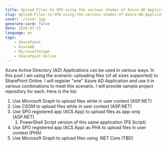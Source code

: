 ```yaml
---
title: Upload Files to SPO using the various shades of Azure AD Application
slug: Upload-Files-to-SPO-using-the-various-shades-of-Azure-AD-Application
cover: ./cover.jpg
generate-card: false
date: 2020-07-11
language: en
tags:
    - SharePoint
    - AzureAD
    - MicrosoftGraph
    - SharePoint Online
---
```


Azure Active Directory (AD) Applications can be used in various ways. In this post I am using the scenario: uploading files (of all sizes supported) to SharePoint Online. I will register "one" Azure AD Application and use it in various combinations to meet this scenario. I will provide sample project repository for each. Here is the list:
1. Use Microsoft Graph to upload files while in user context (ASP.NET)
2. Use CSOM to upload files while in user context (ASP.NET)
3. Use SPO registered app (ACS App) to upload files as app-only (ASP.NET)
    1. PowerShell Script version of this same application (PS Script)
4. Use SPO registered app (ACS App) as PHA to upload files in user context (PHA)
5. Use Microsoft Graph to upload files using .NET Core (TBD)



